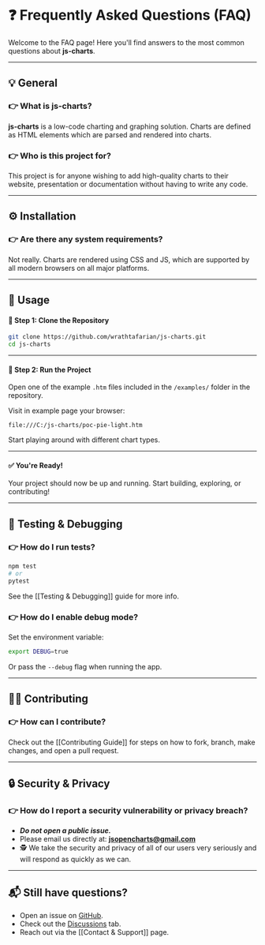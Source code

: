 # ❓ Frequently Asked Questions (FAQ)

Welcome to the FAQ page! Here you'll find answers to the most common questions about **js-charts**.

---

## 💡 General

### 👉 What is js-charts?

**js-charts** is a low-code charting and graphing solution. Charts are defined as HTML elements which are parsed and rendered into charts.

### 👉 Who is this project for?

This project is for anyone wishing to add high-quality charts to their website, presentation or documentation without having to write any code.

---

## ⚙️ Installation

### 👉 Are there any system requirements?

Not really. Charts are rendered using CSS and JS, which are supported by all modern browsers on all major platforms.

---

## 🚀 Usage

#### 🧱 Step 1: Clone the Repository

```bash
git clone https://github.com/wrathtafarian/js-charts.git
cd js-charts
```

---

#### 🚀 Step 2: Run the Project

Open one of the example `.htm` files included in the `/examples/` folder in the repository.

Visit in example page your browser:

```
file:///C:/js-charts/poc-pie-light.htm
```

Start playing around with different chart types.

---

#### ✅ You're Ready!

Your project should now be up and running. Start building, exploring, or contributing!

---

## 🧪 Testing & Debugging

### 👉 How do I run tests?

```bash
npm test
# or
pytest
```

See the [[Testing & Debugging]] guide for more info.

### 👉 How do I enable debug mode?

Set the environment variable:

```bash
export DEBUG=true
```

Or pass the `--debug` flag when running the app.

---

## 🙋‍♀️ Contributing

### 👉 How can I contribute?

Check out the [[Contributing Guide]] for steps on how to fork, branch, make changes, and open a pull request.

---

## 🔒 Security & Privacy

### 👉 How do I report a security vulnerability or privacy breach?

- ***Do not open a public issue.***
- Please email us directly at: **jsopencharts@gmail.com**
- 🕵️ We take the security and privacy of all of our users very seriously and will respond as quickly as we can.

---

## 📬 Still have questions?

- Open an issue on [GitHub](https://github.com/wrathtafarian/js-charts/issues).
- Check out the [Discussions](https://github.com/wrathtafarian/js-charts/discussions) tab.
- Reach out via the [[Contact & Support]] page.